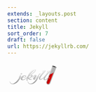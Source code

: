 ```yaml
---
extends: _layouts.post
section: content
title: Jekyll
sort_order: 7
draft: false
url: https://jekyllrb.com/
---
```

<svg xmlns="http://www.w3.org/2000/svg" xmlns:xlink="http://www.w3.org/1999/xlink" height="60" width="120"><defs><linearGradient id="jekyll_a"><stop offset="0" stop-color="#919191"/><stop offset="1" stop-color="#fff"/></linearGradient><linearGradient id="jekyll_c" gradientUnits="userSpaceOnUse" x1="741.814" x2="825.18" xlink:href="#jekyll_a" y1="228.135" y2="260.193"/><linearGradient id="jekyll_d" gradientUnits="userSpaceOnUse" x1="739.684" x2="790.154" y1="281.807" y2="301.215"><stop offset="0" stop-color="#900"/><stop offset="1" stop-color="#e80000"/></linearGradient><linearGradient id="jekyll_e" gradientUnits="userSpaceOnUse" x1="411.259" x2="411.259" xlink:href="#jekyll_a" y1="399.636" y2="134.164"/><filter id="jekyll_b" color-interpolation-filters="sRGB" filterUnits="userSpaceOnUse" height="265.471" width="705.929" x="58.294" y="134.165"><feColorMatrix values="-1 0 0 0 1 0 -1 0 0 1 0 0 -1 0 1 0 0 0 1 0"/></filter><path id="jekyll_f" d="M250.558 228.54c4.415 3.53 12.36 1.47 17.66-4.41 5.592-6.175 6.475-14.115 2.06-17.644s-12.362-1.47-17.66 4.705c-5.593 6.176-6.475 13.822-2.06 17.35zm-12.95 11.47c-1.177 0-3.237 2.06-1.472 2.94 2.354.882 3.532 2.94 3.532 5.882-2.06 12.056-17.07 25.877-22.957 30.582-1.472 1.47.59 4.705 2.06 3.528 3.238-2.646 10.007-7.94 15.6-14.997-9.124 20.3-26.784 46.462-33.553 55.577-26.488 36.758-66.81 70.574-94.477 70.574-22.074 0-40.91-14.996-45.03-37.05-.294-2.354-3.532-2.94-2.943.294 5.003 30.288 28.255 42.05 56.5 42.05 30.904 0 67.178-22.392 87.126-45.306 32.28-37.078 53.265-79.67 47.673-103.782-2.355-9.115-8.535-10.585-12.068-10.29zm198.58 80.63c8.535-2.06 15.6-6.835 15.6-14.222 0-.74-1.472-.74-1.472 0 0 4.432-5.003 8.046-10.595 8.928-13.245 2.06-39.44-13.473-51.8-29.353 13.245 5 40.322-2.326 52.978-11.44 11.773-8.528 16.482-17.925 17.365-25.57 1.47-12.645-12.362-19.99-31.493-12.638-12.36 5-27.077 15.883-42.382 36.173 16.188-26.76 47.974-70.28 79.172-98.215 37.967-33.817 60.042-27.347 25.9 8.53-14.128 14.703-40.617 33.817-58.865 42.05-5.592 2.353-2.943 5.587 1.177 3.822 19.426-8.527 45.326-26.17 60.925-40.874 46.208-44.403 7.652-77.926-43.56-30.876-34.73 32.053-57.393 65.575-77.112 109.097-6.77 8.233-11.773 14.997-17.954 20.3-.73.643-1.313 1.27-1.794 1.87-16.997 14.566-43.677 34.228-60.258 34.465-11.773.294-16.776-8.528-14.716-19.996 3.237-17.938 21.78-39.1 37.673-46.462 20.603-9.4 32.67 8.82 5.592 23.524-10.3 5.294-22.663 8.234-27.666 8.234-5.886 0-5.298 2.353-.294 2.646 8.24.294 21.486-3.235 30.315-7.353 27.666-13.232 29.432-37.934-.59-38.815-32.67-1.176-71.814 26.76-71.52 61.753.294 15.88 12.95 24.407 30.315 24.407 28.878-.263 54.708-22.28 75.826-41.644 3.032-2.522 5.96-5.293 8.888-8.218-7.358 18.82-11.184 36.17-9.418 49.108 1.178 9.4 6.476 13.82 10.596 17.35.883.588 2.65 0 1.47-1.764-6.18-7.352-4.415-29.166 4.12-50.338 7.065 14.117 34.732 32 63.575 25.533zm-34.73-61.353c33.847-30.288 47.09-3.234 25.606 13.232-11.184 8.528-33.258 14.997-40.322 10.88l-1.472-.882c-.883-1.47-1.766-2.94-2.354-4.4 5.59-6.763 12.066-12.94 18.542-18.82zm187.854-34.32c13.538 1.47 7.946-14.998-5.887-10.88-6.18 1.764-12.067 13.527-16.482 23.82-13.538 20.3-36.2 47.932-52.095 62.34-14.127 12.057-27.077 15.29-11.184-7.352 6.475-9.116 14.716-18.82 19.425-28.523 11.184-24.407-12.656-35.287-31.787-20.584-11.184 8.527-26.194 26.17-37.967 35.875-3.238 2.646-2.355 6.47.883 3.822 9.418-7.646 25.9-24.995 40.027-35.287 11.773-9.116 16.482-3.234 9.713 4.41-9.418 10.88-25.9 29.7-30.02 41.757-5.887 17.938 1.177 25.877 12.95 25.877 16.188 0 40.322-25.29 56.5-45.285 5.298-6.764 11.185-14.703 16.188-22.35-14.128 27.348-28.844 54.99-47.092 79.984-25.9 35.287-58.275 61.752-88.885 61.752-22.074 0-41.205-14.996-45.325-37.05-.295-2.353-3.238-2.94-2.944.294 5.003 30.288 28.255 42.05 56.5 42.05 30.904 0 60.63-17.938 81.527-39.99 42.088-44.403 47.092-94.394 60.042-122.33 5.887-12.35 11.48-12.94 15.895-12.35zM760.4 182.15c6.18-10.586 5.886-18.82-8.535-18.82-10.9.294-30.61 7.94-39.733 14.997-2.06 2.06-1.178 3.235 1.472 2.06 1.766-.588 3.826-1.764 5.886-2.646 10.302-5.587 6.182 6.175 3.826 10.586-12.36 21.466-34.142 51.755-45.62 66.752-5.5 7.383-11.7 14.758-17.667 21.03-11.053 10.485-32.883 29.062-49.4 35.313-53.567 19.996 14.716-71.163 20.308-78.515 12.656-15.88 40.91-43.52 49.446-57.342 6.18-10.586 5.886-18.82-8.535-18.82-10.9.294-30.61 7.94-39.733 14.997-2.06 2.06-1.178 3.234 1.472 2.06 1.766-.588 3.826-1.765 5.887-2.646 10.3-5.587 6.18 6.175 3.825 10.586-12.36 21.466-34.142 51.754-45.62 66.75-9.418 12.645-20.897 25.29-29.728 32.347-3.53 2.94-1.47 5.588 2.062 3.235 3.237-2.06 7.946-6.764 13.244-12.352-9.713 19.408-17.66 46.756 7.946 49.99 21.82 2.982 47.764-19.286 64.54-35.778 1.85-1.75 3.877-3.806 6.02-6.042l1.472-1.508c-9.695 19.404-17.587 46.684 7.985 49.914 27.96 3.822 62.7-33.817 76.23-47.638 2.648-2.646 1.766-7.058-2.65-2.646-7.946 8.233-34.73 32.64-54.154 39.992-53.567 19.995 14.716-71.163 20.308-78.515 12.653-15.878 40.908-43.52 49.443-57.34z"/><mask id="jekyll_g" height="265.471" maskUnits="userSpaceOnUse" width="705.929" x="58.294" y="134.165"><g filter="url(#jekyll_b)"><image height="270" overflow="visible" transform="translate(56 132)" width="711"/></g></mask></defs><g transform="matrix(.12965 0 0 .12965 -2.162 -3.014)"><path d="M802.41 80.363c-.15.607-.155 1.26-.027 1.948 0 0 2.065 13.708-.28 19.81l-99.667 259.174c-7.113 19.036 2.42 40.29 21.43 47.6s40.325-2.08 47.8-20.976l.01.004 99.675-259.172c1.95-5.07 13.064-14.892 13.064-14.892.558-.425 1-.913 1.285-1.464l.05-.1c.054-.108.116-.212.16-.325 2.57-6.683-14.008-19.28-37.028-28.132s-43.767-10.613-46.337-3.93c-.044.113-.068.23-.1.348l-.032.108z" opacity=".3"/><path d="M799.53 78.16c-.152.607-.156 1.26-.027 1.948 0 0 2.065 13.708-.28 19.81L699.557 359.09c-7.113 19.036 2.42 40.29 21.43 47.6s40.325-2.08 47.8-20.976l.01.004 99.675-259.172c1.948-5.07 13.064-14.892 13.064-14.892.558-.425 1-.912 1.285-1.464l.048-.1c.054-.108.116-.212.16-.325 2.57-6.683-14.008-19.28-37.027-28.132s-43.767-10.613-46.337-3.93c-.044.113-.068.23-.1.348l-.032.108z" fill="url(#c)"/><path d="M830.797 195.407l-71.833 186.918c-5.302 13.396-20.73 20.365-34.416 15.102s-21.094-21.015-16.053-34.512l45.93-119.426s5.736-9.253 17-15.836 20.55-5.193 33.058-10.752 26.315-21.494 26.315-21.494z" fill="url(#jekyll_d)"/><ellipse cx="841.085" cy="94.407" fill="#333" rx="27.717" ry="7.29" transform="rotate(21.038 841.007 94.393)"/><g fill="#fff"><path d="M799.503 80.107s2.035 13.787-.28 19.81L699.557 359.1c-7.113 19.036 2.42 40.29 21.43 47.6a37.096 37.096 0 0010.02 2.324c-12.813-9.64-18.312-26.88-12.433-42.61l-.01-.003 97.697-254.03c0 .001-13.3-12.486-16.758-32.263z" opacity=".3"/><circle cx="767.412" cy="247.294" opacity=".5" r="2.888"/><circle cx="786.344" cy="268.235" opacity=".5" r="4.354"/><circle cx="757.443" cy="293.138" opacity=".5" r="8.167"/><circle cx="744.219" cy="308.241" opacity=".5" r="4.354"/><circle cx="761.563" cy="340.542" opacity=".5" r="2.888"/></g><path d="M253.384 231.366c4.415 3.528 12.36 1.47 17.66-4.41 5.592-6.175 6.475-14.115 2.06-17.644s-12.362-1.47-17.66 4.705c-5.592 6.175-6.475 13.82-2.06 17.35zm-12.95 11.47c-1.177 0-3.237 2.058-1.472 2.94 2.354.882 3.532 2.94 3.532 5.88-2.06 12.057-17.07 25.877-22.957 30.582-1.472 1.47.59 4.705 2.06 3.53 3.238-2.646 10.007-7.94 15.6-14.998-9.124 20.29-26.784 46.462-33.553 55.578-26.488 36.757-66.81 70.574-94.477 70.574-22.074 0-40.91-14.997-45.03-37.052-.294-2.353-3.532-2.94-2.943.294 5.003 30.29 28.255 42.05 56.5 42.05 30.904 0 67.178-22.392 87.126-45.306 32.28-37.078 53.265-79.67 47.673-103.782-2.355-9.115-8.536-10.586-12.068-10.29zm198.58 80.63c8.535-2.06 15.6-6.835 15.6-14.222 0-.738-1.472-.738-1.472 0 0 4.433-5.003 8.047-10.595 8.93-13.245 2.06-39.44-13.474-51.8-29.354 13.245 5 40.322-2.325 52.978-11.44 11.773-8.527 16.482-17.924 17.365-25.57 1.47-12.646-12.362-19.99-31.493-12.638-12.36 5-27.077 15.882-42.382 36.172 16.188-26.76 47.974-70.28 79.172-98.214 37.967-33.817 60.042-27.347 25.9 8.53-14.127 14.703-40.616 33.817-58.864 42.05-5.592 2.353-2.943 5.587 1.177 3.823 19.425-8.528 45.326-26.17 60.924-40.875 46.21-44.403 7.652-77.926-43.56-30.876-34.73 32.053-57.393 65.575-77.112 109.096-6.77 8.233-11.773 14.997-17.954 20.3a15.12 15.12 0 00-1.794 1.87c-16.997 14.565-43.678 34.228-60.258 34.464-11.773.294-16.776-8.527-14.716-19.996 3.237-17.938 21.78-39.1 37.673-46.46 20.603-9.4 32.67 8.82 5.592 23.524-10.302 5.293-22.663 8.233-27.667 8.233-5.887 0-5.298 2.353-.294 2.646 8.24.294 21.486-3.234 30.315-7.352 27.666-13.232 29.432-37.934-.59-38.815-32.67-1.177-71.814 26.76-71.52 61.752.294 15.88 12.95 24.407 30.315 24.407 28.878-.262 54.708-22.28 75.827-41.644 3.032-2.52 5.96-5.293 8.888-8.217-7.358 18.82-11.184 36.17-9.418 49.108 1.178 9.4 6.476 13.82 10.596 17.35.883.588 2.65 0 1.47-1.765-6.18-7.352-4.415-29.166 4.12-50.338 7.065 14.118 34.73 32.003 63.575 25.533zm-34.73-61.353c33.847-30.288 47.09-3.234 25.606 13.232-11.185 8.528-33.26 14.998-40.322 10.88l-1.472-.882c-.883-1.47-1.766-2.94-2.354-4.41 5.592-6.763 12.067-12.938 18.542-18.82zm187.854-34.32c13.54 1.47 7.946-14.997-5.886-10.88-6.18 1.764-12.067 13.526-16.482 23.82-13.54 20.3-36.202 47.932-52.095 62.34-14.128 12.056-27.078 15.29-11.185-7.353 6.475-9.115 14.716-18.82 19.426-28.523 11.184-24.407-12.656-35.287-31.787-20.584-11.184 8.527-26.194 26.17-37.967 35.875-3.238 2.646-2.355 6.47.883 3.823 9.417-7.646 25.9-24.995 40.027-35.287 11.772-9.116 16.482-3.235 9.712 4.4-9.418 10.88-25.9 29.7-30.02 41.757-5.887 17.938 1.177 25.877 12.95 25.877 16.188 0 40.322-25.29 56.5-45.285 5.298-6.763 11.185-14.703 16.188-22.35-14.127 27.348-28.844 54.99-47.09 79.984-25.9 35.288-58.275 61.753-88.885 61.753-22.074 0-41.205-14.997-45.326-37.05-.294-2.354-3.237-2.94-2.943.293 5.003 30.29 28.255 42.05 56.5 42.05 30.904 0 60.63-17.938 81.527-39.992 42.088-44.403 47.09-94.393 60.042-122.33 5.885-12.35 11.477-12.938 15.892-12.35zm171.1-42.815c6.18-10.586 5.887-18.82-8.534-18.82-10.89.294-30.6 7.94-39.734 14.997-2.06 2.06-1.178 3.235 1.472 2.06 1.766-.588 3.826-1.765 5.887-2.646 10.3-5.587 6.18 6.175 3.825 10.586-12.36 21.466-34.14 51.754-45.62 66.75-5.5 7.384-11.7 14.76-17.667 21.03-11.054 10.485-32.883 29.062-49.4 35.313-53.566 19.996 14.716-71.162 20.31-78.514 12.655-15.88 40.91-43.52 49.445-57.342 6.182-10.586 5.887-18.82-8.534-18.82-10.89.294-30.61 7.94-39.733 14.997-2.06 2.06-1.178 3.234 1.47 2.06 1.767-.588 3.826-1.765 5.887-2.646 10.3-5.587 6.18 6.175 3.826 10.586-12.36 21.466-34.142 51.755-45.62 66.752-9.418 12.645-20.896 25.29-29.727 32.347-3.53 2.94-1.472 5.587 2.06 3.234 3.237-2.06 7.946-6.764 13.244-12.35-9.712 19.408-17.66 46.756 7.947 50 21.82 2.983 47.764-19.285 64.54-35.778 1.85-1.75 3.877-3.806 6.02-6.042l1.473-1.507c-9.695 19.403-17.587 46.684 7.984 49.914 27.96 3.822 62.69-33.817 76.23-47.64 2.65-2.646 1.766-7.057-2.648-2.646-7.947 8.234-34.73 32.64-54.155 39.993-53.566 19.995 14.716-71.163 20.308-78.515 12.653-15.88 40.908-43.52 49.443-57.34z" opacity=".3"/><use fill="url(#jekyll_e)" xlink:href="#jekyll_f"/><g mask="url(#jekyll_g)" opacity=".75"><use fill="#fff" xlink:href="#jekyll_f"/></g><path d="M661.764 281.9l-.412.427c-4.196 9.143-7.592 19.445-7.32 28.013.295-9.433 4.534-20.6 9.204-29.947zm-80.432-6.154c-4.196 9.142-7.6 19.445-7.318 28.012.295-9.46 4.558-20.665 9.243-30.028zm130.334-94.906l.466-.516c9.124-7.057 28.844-14.703 39.733-14.997 8.23 0 11.854 2.684 12.304 6.954.53-5.417-2.853-8.954-12.304-8.954-10.9.294-30.6 7.94-39.733 14.997-1.413 1.413-1.442 2.4-.466 2.516zm33.134 97.173c-7.946 8.233-34.73 32.64-54.154 39.992-14.205 5.303-19.84 2.787-20.35-3.907-.462 8.146 4.812 11.707 20.35 5.907 19.425-7.352 46.208-31.76 54.154-39.992 2.147-2.146 3.452-2.196 3.93-1.386.747-2.206-.558-3.982-3.93-.614zm-176.85 4.823c8.83-7.058 20.3-19.702 29.728-32.347 11.478-14.997 33.258-45.285 45.62-66.75 1.33-2.492 3.223-7.33 2.762-10.06-.325 2.695-1.716 6.1-2.762 8.06-12.36 21.466-34.142 51.754-45.62 66.75-9.418 12.645-20.897 25.3-29.728 32.347-1.883 1.568-2.166 3.045-1.493 3.732.3-.54.768-1.128 1.493-1.732zm63.698-108.58l.466-.515c9.124-7.058 28.844-14.703 39.733-14.997 8.23 0 11.854 2.684 12.305 6.954.53-5.417-2.854-8.954-12.305-8.954-10.9.294-30.6 7.94-39.733 14.997-1.413 1.4-1.44 2.407-.466 2.515zm91.667 16.068c1.33-2.492 3.223-7.33 2.762-10.06-.325 2.695-1.716 6.1-2.762 8.06-12.36 21.466-34.142 51.755-45.62 66.752-5.5 7.383-11.7 14.758-17.667 21.03-11.053 10.485-32.883 29.062-49.4 35.313-14.205 5.302-19.84 2.787-20.35-3.907-.462 8.146 4.812 11.707 20.35 5.907 16.517-6.252 38.347-24.828 49.4-35.313 5.968-6.27 12.168-13.646 17.667-21.03 11.48-14.997 33.26-45.285 45.62-66.752zm-208.468 109.92c-8.886 7.584-17.3 11.67-18.37 8.028-1.3 6.727 8.236 2.62 18.37-6.028 15.894-14.4 38.557-42.05 52.095-62.34 4.415-10.292 10.302-22.055 16.482-23.82 7.62-2.268 12.73 1.7 13.528 5.497.98-4.14-4.525-10.176-13.528-7.497-6.18 1.764-12.067 13.527-16.482 23.82-13.54 20.3-36.202 47.932-52.095 62.34zm-7.897-52.832c-.327 1.483-1.302 3.283-2.993 5.194-9.418 10.88-25.9 29.7-30.02 41.757-1.6 4.845-2.228 8.954-2.1 12.38.132-2.994.8-6.446 2.1-10.38 4.12-12.057 20.603-30.877 30.02-41.757 2.558-2.888 3.475-5.523 2.993-7.194zm-53.616 34.248c11.773-9.704 26.783-27.348 37.967-35.875 15.42-11.852 33.887-7.074 34.62 8.003.87-16.64-18.535-22.364-34.62-10.003-11.184 8.527-26.194 26.17-37.967 35.875-1.9 1.562-2.378 3.524-1.78 4.334.3-.76.872-1.592 1.78-2.334zm-77.876 76.562c.55-1.602 2.582-.866 2.824 1.07 4.12 22.055 23.25 37.05 45.325 37.05 30.6 0 62.985-26.465 88.885-61.752 18.248-24.995 32.964-52.637 47.092-79.984a257.08 257.08 0 01-4.414 6.504c-12.802 24.54-26.32 49.074-42.678 71.48-25.9 35.287-58.275 61.752-88.885 61.752-22.074 0-41.205-14.996-45.325-37.05-.295-2.353-3.238-2.94-2.944.294.037.216.082.42.12.636zm-54.9-78.482c-10.3 5.294-22.663 8.234-27.666 8.234-4.696 0-5.26 1.495-2.76 2.25.676-.152 1.583-.25 2.76-.25 5.003 0 17.365-2.94 27.666-8.234 11.9-6.466 16.244-13.614 15.613-18.794-.555 4.932-5.17 11.124-15.613 16.794zm44.066 4.213c-5.54 14.862-8.75 28.675-8.607 39.965.25-11.73 3.885-25.968 9.827-41.166l-1.22 1.2zm-87.74 24.56c-.4 9.535 4.716 16.42 15.136 16.16 16.58-.237 43.26-19.898 60.258-34.465.48-.6 1.064-1.227 1.794-1.87 6.18-5.293 11.184-12.057 17.954-20.3 19.72-43.52 42.382-77.044 77.112-109.097 34.5-31.688 63.238-26.826 64.218-6.708.864-21.762-28.612-28.003-64.218 4.708-34.73 32.053-57.393 65.575-77.112 109.097-6.77 8.233-11.773 14.997-17.954 20.3-.73.643-1.313 1.27-1.794 1.87-16.997 14.566-43.677 34.228-60.258 34.465-9.676.24-14.77-5.68-15.136-14.16zm153.7-83.633c-3.23 1.358-3.702 3.006-2.738 3.82.477-.6 1.353-1.237 2.738-1.82 18.248-8.234 44.737-27.348 58.865-42.05 12.647-13.3 17.574-22.54 16.842-27.207-.646 5.083-5.802 13.605-16.842 25.207-14.128 14.703-40.617 33.817-58.865 42.05zm-3.532 49.64c7.566-5.8 10.82-12.9 10.4-18.367-.397 5.12-3.717 11.254-10.4 16.367-11.184 8.528-33.258 14.997-40.322 10.88l-1.472-.882c-.623-1.036-1.24-2.073-1.76-3.1l-.595.7c.6 1.47 1.472 2.94 2.354 4.4l1.472.882c7.064 4.117 29.138-2.352 40.322-10.88zm23.26 31.48c0 5-5.003 8.255-10.595 9.137-12.496 1.942-36.513-11.67-49.57-26.562-.777-.197-1.527-.37-2.23-.634 12.362 15.88 38.556 31.438 51.8 29.38 5.592-.883 10.595-4.483 10.595-8.916 0-.603.97-.906 1.33-.524.083-.545.14-.88.14-1.88h-1.472zm-127.98-59.547c14.172.417 21.252 6.143 21.876 13.463.573-8.252-6.438-15-21.876-15.463-32.67-1.176-71.814 26.76-71.52 61.753.002.12.012.235.015.354.92-34.218 39.35-61.264 71.505-60.107zm104.435-10.1c-10.773 4.357-23.336 13.2-36.518 28.818l-5.864 9.354c15.305-20.3 30.02-31.174 42.382-36.173 17.67-6.8 30.812-1.038 31.557 9.844.808-12.152-12.832-19.04-31.557-11.843zm-61.94 95.33c-.115 6.95 1.04 12.514 3.552 15.626.5-.253.77-.87.112-1.853-2.343-2.787-3.54-7.654-3.664-13.773zm-128.826-88.818c.458-.5 1.1-.857 1.605-.857 3.532-.294 9.713 1.176 12.067 10.292.52 2.247.8 4.655.882 7.203.05-3.293-.227-6.38-.882-9.203-2.354-9.116-8.535-10.586-12.067-10.292-1.143 0-3.107 1.937-1.605 2.857zM58.45 357.785c.575-1.344 2.627-.595 2.86 1.26 4.12 22.055 22.957 37.05 45.03 37.05 27.667 0 68-33.816 94.477-70.574 6.77-9.115 24.43-35.287 33.553-55.577a64.67 64.67 0 01-2.151 2.571c-9.52 19.483-25.13 42.562-31.402 51.006-26.488 36.758-66.8 70.574-94.477 70.574-22.074 0-40.9-14.996-45.03-37.05-.294-2.354-3.532-2.94-2.943.294.025.15.057.296.084.447zm158.25-76.373c5.887-4.705 20.897-18.526 22.957-30.582 0-.505-.047-.974-.117-1.425-2.426 11.918-17.047 25.376-22.84 30.007-.628.628-.6 1.576-.27 2.367a1.69 1.69 0 01.271-.367zm35.918-68.212c5.298-6.175 13.245-8.234 17.66-4.705 1.633 1.306 2.537 3.217 2.75 5.417.248-3.03-.64-5.73-2.75-7.417-4.415-3.53-12.362-1.47-17.66 4.705-3.528 3.896-5.176 8.374-4.808 12.038.278-3.22 1.9-6.827 4.808-10.038z" fill="#fff"/></g></svg>
